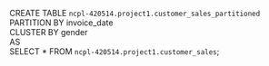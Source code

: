 
CREATE TABLE `ncpl-420514.project1.customer_sales_partitioned`<br />
PARTITION BY invoice_date<br />
CLUSTER BY gender<br />
AS<br />
SELECT * FROM `ncpl-420514.project1.customer_sales`;<br />
